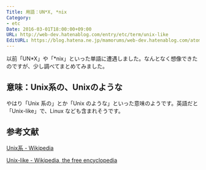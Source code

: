 ```yaml
---
Title: 用語：UN*X, *nix
Category:
- etc
Date: 2016-03-01T18:00:00+09:00
URL: http://web-dev.hatenablog.com/entry/etc/term/unix-like
EditURL: https://blog.hatena.ne.jp/mamorums/web-dev.hatenablog.com/atom/entry/10328749687178929001
---
```


以前「UN\*X」や「\*nix」といった単語に遭遇しました。なんとなく想像できたのですが、少し調べてまとめてみました。


## 意味：Unix系の、Unixのような
やはり「Unix 系の」とか「Unix のような」といった意味のようです。英語だと「Unix-like」で、Linux なども含まれそうです。


## 参考文献
[Unix系 - Wikipedia](http://ja.wikipedia.org/wiki/Unix%E7%B3%BB)

[Unix-like - Wikipedia, the free encyclopedia](http://en.wikipedia.org/wiki/Unix-like)
